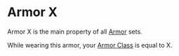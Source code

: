 # Armor X
Armor X is the main property of all [Armor](../../../Armor.md) sets.

While wearing this armor, your [Armor Class](../../../../../Player%20Characters/Derived%20Statistics/Armor%20Class.md) is equal to X.